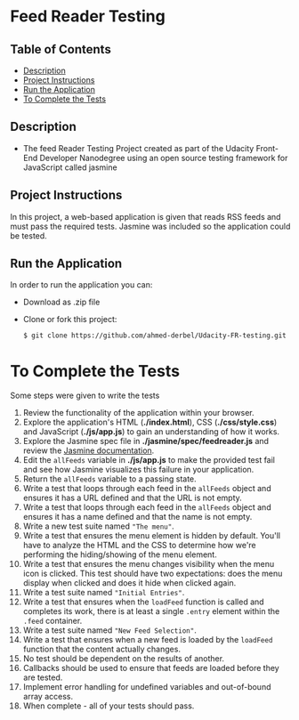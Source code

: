  # Feed Reader Testing

## Table of Contents

* [Description](#description)
* [Project Instructions](#project-instructions)
* [Run the Application](#run-the-application)
* [To Complete the Tests](#to-complete-the-tests)

## Description

* The feed Reader Testing Project created as part of the Udacity Front-End Developer Nanodegree using an open source testing framework for JavaScript called jasmine 

## Project Instructions

In this project, a web-based application is given that reads RSS feeds and must pass the required tests. Jasmine was included so the application could be tested. 

## Run the Application

In order to run the application you can:

* Download as .zip file
* Clone or fork this project:

    ```
    $ git clone https://github.com/ahmed-derbel/Udacity-FR-testing.git
    ```
# To Complete the Tests
Some steps were given to write the tests

1. Review the functionality of the application within your browser.
2. Explore the application's HTML (**./index.html**), CSS (**./css/style.css**) and JavaScript (**./js/app.js**) to gain an understanding of how it works.
3. Explore the Jasmine spec file in **./jasmine/spec/feedreader.js** and review the [Jasmine documentation](http://jasmine.github.io).
4. Edit the `allFeeds` variable in **./js/app.js** to make the provided test fail and see how Jasmine visualizes this failure in your application.
5. Return the `allFeeds` variable to a passing state.
6. Write a test that loops through each feed in the `allFeeds` object and ensures it has a URL defined and that the URL is not empty.
7. Write a test that loops through each feed in the `allFeeds` object and ensures it has a name defined and that the name is not empty.
8. Write a new test suite named `"The menu"`.
9. Write a test that ensures the menu element is hidden by default. You'll have to analyze the HTML and the CSS to determine how we're performing the hiding/showing of the menu element.
10. Write a test that ensures the menu changes visibility when the menu icon is clicked. This test should have two expectations: does the menu display when clicked and does it hide when clicked again.
11. Write a test suite named `"Initial Entries"`.
12. Write a test that ensures when the `loadFeed` function is called and completes its work, there is at least a single `.entry` element within the `.feed` container.
13. Write a test suite named `"New Feed Selection"`.
14. Write a test that ensures when a new feed is loaded by the `loadFeed` function that the content actually changes.
15. No test should be dependent on the results of another.
16. Callbacks should be used to ensure that feeds are loaded before they are tested.
17. Implement error handling for undefined variables and out-of-bound array access.
18. When complete - all of your tests should pass. 


